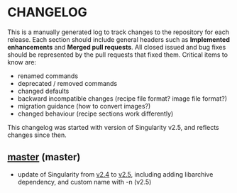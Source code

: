 # CHANGELOG

This is a manually generated log to track changes to the repository for each release. 
Each section should include general headers such as **Implemented enhancements** 
and **Merged pull requests**. All closed issued and bug fixes should be 
represented by the pull requests that fixed them. Critical items to know are:

 - renamed commands
 - deprecated / removed commands
 - changed defaults
 - backward incompatible changes (recipe file format? image file format?)
 - migration guidance (how to convert images?)
 - changed behaviour (recipe sections work differently)

This changelog was started with version of Singularity v2.5, and reflects changes since then.

## [master](https://github.com/singularityware/docker2singularity/tree/master) (master)
 - update of Singularity from [v2.4](https://github.com/singularityware/docker2singularity/tree/v2.4) to [v2.5](https://github.com/singularityware/docker2singularity/tree/v2.5), including adding libarchive dependency, and custom name with -n (v2.5)
